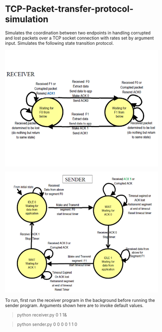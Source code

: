 # TCP-Packet-transfer-protocol-simulation

Simulates the coordination between two endpoints in handling corrupted and lost packets over a TCP socket connection with rates set by argument input. Simulates the following state transition protocol.

![receiver](http://github.com/brandonzhang1/TCP-Packet-transfer-protocol/blob/main/receiver.png)

![sender](http://github.com/brandonzhang1/TCP-Packet-transfer-protocol/blob/main/sender.png)


To run, first run the receiver program in the background before running the sender program. Arguments shown here are to invoke default values.

>python receiver.py 0 1 1&

>python sender.py 0 0 0 0 1 1 0
